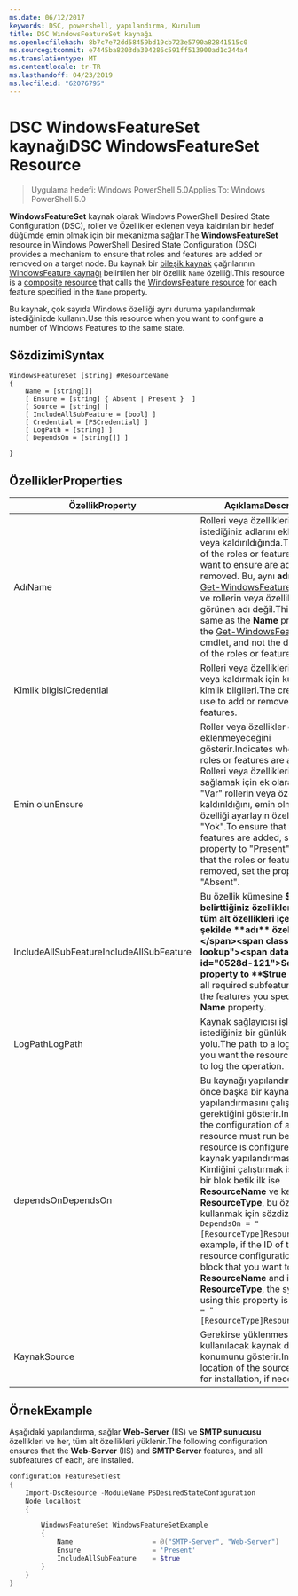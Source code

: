 ```yaml
---
ms.date: 06/12/2017
keywords: DSC, powershell, yapılandırma, Kurulum
title: DSC WindowsFeatureSet kaynağı
ms.openlocfilehash: 8b7c7e72dd58459bd19cb723e5790a82841515c0
ms.sourcegitcommit: e7445ba8203da304286c591ff513900ad1c244a4
ms.translationtype: MT
ms.contentlocale: tr-TR
ms.lasthandoff: 04/23/2019
ms.locfileid: "62076795"
---
```

# <a name="dsc-windowsfeatureset-resource"></a><span data-ttu-id="0528d-103">DSC WindowsFeatureSet kaynağı</span><span class="sxs-lookup"><span data-stu-id="0528d-103">DSC WindowsFeatureSet Resource</span></span>

> <span data-ttu-id="0528d-104">Uygulama hedefi: Windows PowerShell 5.0</span><span class="sxs-lookup"><span data-stu-id="0528d-104">Applies To: Windows PowerShell 5.0</span></span>

<span data-ttu-id="0528d-105">**WindowsFeatureSet** kaynak olarak Windows PowerShell Desired State Configuration (DSC), roller ve Özellikler eklenen veya kaldırılan bir hedef düğümde emin olmak için bir mekanizma sağlar.</span><span class="sxs-lookup"><span data-stu-id="0528d-105">The **WindowsFeatureSet** resource in Windows PowerShell Desired State Configuration (DSC) provides a mechanism to ensure that roles and features are added or removed on a target node.</span></span>
<span data-ttu-id="0528d-106">Bu kaynak bir [bileşik kaynak](../../../resources/authoringResourceComposite.md) çağrılarının [WindowsFeature kaynağı](windowsfeatureResource.md) belirtilen her bir özellik `Name` özelliği.</span><span class="sxs-lookup"><span data-stu-id="0528d-106">This resource is a [composite resource](../../../resources/authoringResourceComposite.md) that calls the [WindowsFeature resource](windowsfeatureResource.md) for each feature specified in the `Name` property.</span></span>

<span data-ttu-id="0528d-107">Bu kaynak, çok sayıda Windows özelliği aynı duruma yapılandırmak istediğinizde kullanın.</span><span class="sxs-lookup"><span data-stu-id="0528d-107">Use this resource when you want to configure a number of Windows Features to the same state.</span></span>

## <a name="syntax"></a><span data-ttu-id="0528d-108">Sözdizimi</span><span class="sxs-lookup"><span data-stu-id="0528d-108">Syntax</span></span>

```
WindowsFeatureSet [string] #ResourceName
{
    Name = [string[]]
    [ Ensure = [string] { Absent | Present }  ]
    [ Source = [string] ]
    [ IncludeAllSubFeature = [bool] ]
    [ Credential = [PSCredential] ]
    [ LogPath = [string] ]
    [ DependsOn = [string[]] ]

}
```

## <a name="properties"></a><span data-ttu-id="0528d-109">Özellikler</span><span class="sxs-lookup"><span data-stu-id="0528d-109">Properties</span></span>

|  <span data-ttu-id="0528d-110">Özellik</span><span class="sxs-lookup"><span data-stu-id="0528d-110">Property</span></span>  |  <span data-ttu-id="0528d-111">Açıklama</span><span class="sxs-lookup"><span data-stu-id="0528d-111">Description</span></span>   |
|---|---|
| <span data-ttu-id="0528d-112">Adı</span><span class="sxs-lookup"><span data-stu-id="0528d-112">Name</span></span>| <span data-ttu-id="0528d-113">Rolleri veya özellikleri sağlamak istediğiniz adlarını eklendiğinde veya kaldırıldığında.</span><span class="sxs-lookup"><span data-stu-id="0528d-113">The names of the roles or features that you want to ensure are added or removed.</span></span> <span data-ttu-id="0528d-114">Bu, aynı **adı** özelliği [Get-WindowsFeature](https://technet.microsoft.com/en-us/library/jj205469.aspx) cmdlet'ini ve rollerin veya özelliklerin görünen adı değil.</span><span class="sxs-lookup"><span data-stu-id="0528d-114">This is the same as the **Name** property of the [Get-WindowsFeature](https://technet.microsoft.com/en-us/library/jj205469.aspx) cmdlet, and not the display name of the roles or features.</span></span>|
| <span data-ttu-id="0528d-115">Kimlik bilgisi</span><span class="sxs-lookup"><span data-stu-id="0528d-115">Credential</span></span>| <span data-ttu-id="0528d-116">Rolleri veya özellikleri eklemek veya kaldırmak için kullanılacak kimlik bilgileri.</span><span class="sxs-lookup"><span data-stu-id="0528d-116">The credentials to use to add or remove the roles or features.</span></span>|
| <span data-ttu-id="0528d-117">Emin olun</span><span class="sxs-lookup"><span data-stu-id="0528d-117">Ensure</span></span>| <span data-ttu-id="0528d-118">Roller veya özellikler eklenip eklenmeyeceğini gösterir.</span><span class="sxs-lookup"><span data-stu-id="0528d-118">Indicates whether the roles or features are added.</span></span> <span data-ttu-id="0528d-119">Rolleri veya özellikleri olmasını sağlamak için ek olarak ayarlayın "Var" rollerin veya özelliklerin kaldırıldığını, emin olmak için bu özelliği ayarlayın özelliğini "Yok".</span><span class="sxs-lookup"><span data-stu-id="0528d-119">To ensure that the roles or features are added, set this property to "Present" To ensure that the roles or features are removed, set the property to "Absent".</span></span>|
| <span data-ttu-id="0528d-120">IncludeAllSubFeature</span><span class="sxs-lookup"><span data-stu-id="0528d-120">IncludeAllSubFeature</span></span>| <span data-ttu-id="0528d-121">Bu özellik kümesine **$true** ile belirttiğiniz özellikleri ile gerekli tüm alt özellikleri içerecek şekilde **adı** özelliği.</span><span class="sxs-lookup"><span data-stu-id="0528d-121">Set this property to **$true** to include all required subfeatures with of the features you specify with the **Name** property.</span></span>|
| <span data-ttu-id="0528d-122">LogPath</span><span class="sxs-lookup"><span data-stu-id="0528d-122">LogPath</span></span>| <span data-ttu-id="0528d-123">Kaynak sağlayıcısı işlemi oturum istediğiniz bir günlük dosyası yolu.</span><span class="sxs-lookup"><span data-stu-id="0528d-123">The path to a log file where you want the resource provider to log the operation.</span></span>|
| <span data-ttu-id="0528d-124">dependsOn</span><span class="sxs-lookup"><span data-stu-id="0528d-124">DependsOn</span></span>| <span data-ttu-id="0528d-125">Bu kaynağı yapılandırılmadan önce başka bir kaynak yapılandırmasını çalıştırmanız gerektiğini gösterir.</span><span class="sxs-lookup"><span data-stu-id="0528d-125">Indicates that the configuration of another resource must run before this resource is configured.</span></span> <span data-ttu-id="0528d-126">Örneğin, kaynak yapılandırmasının Kimliğini çalıştırmak istediğiniz bir blok betik ilk ise __ResourceName__ ve kendi türünün __ResourceType__, bu özelliği kullanmak için sözdizimi `DependsOn = "[ResourceType]ResourceName"`.</span><span class="sxs-lookup"><span data-stu-id="0528d-126">For example, if the ID of the resource configuration script block that you want to run first is __ResourceName__ and its type is __ResourceType__, the syntax for using this property is `DependsOn = "[ResourceType]ResourceName"`.</span></span>|
| <span data-ttu-id="0528d-127">Kaynak</span><span class="sxs-lookup"><span data-stu-id="0528d-127">Source</span></span>| <span data-ttu-id="0528d-128">Gerekirse yüklenmesi için kullanılacak kaynak dosyasının konumunu gösterir.</span><span class="sxs-lookup"><span data-stu-id="0528d-128">Indicates the location of the source file to use for installation, if necessary.</span></span>|

## <a name="example"></a><span data-ttu-id="0528d-129">Örnek</span><span class="sxs-lookup"><span data-stu-id="0528d-129">Example</span></span>

<span data-ttu-id="0528d-130">Aşağıdaki yapılandırma, sağlar **Web-Server** (IIS) ve **SMTP sunucusu** özellikleri ve her, tüm alt özellikleri yüklenir.</span><span class="sxs-lookup"><span data-stu-id="0528d-130">The following configuration ensures that the **Web-Server** (IIS) and **SMTP Server** features, and all subfeatures of each, are installed.</span></span>

```powershell
configuration FeatureSetTest
{
    Import-DscResource -ModuleName PSDesiredStateConfiguration
    Node localhost
    {

        WindowsFeatureSet WindowsFeatureSetExample
        {
            Name                    = @("SMTP-Server", "Web-Server")
            Ensure                  = 'Present'
            IncludeAllSubFeature    = $true
        }
    }
}
```
